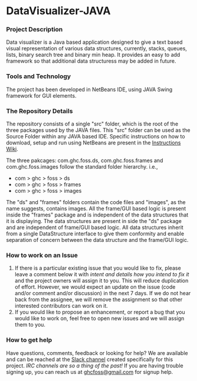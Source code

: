 # DataVisualizer-JAVA

### Project Description
Data visualizer is a Java based application designed to give a text based visual representation of various data structures, currently, stacks, queues, lists, binary search tree and binary min heap. It provides an easy to add framework so that additional data structuress may be added in future.

### Tools and Technology
The project has been developed in NetBeans IDE, using JAVA Swing framework for GUI elements.

### The Repository Details
The repository consists of a single "src" folder, which is the root of the three packages used by the JAVA files. This "src" folder can be used as the Source Folder within any JAVA based IDE. Specific instructions on how to download, setup and run using NetBeans are present in the [Instructions Wiki](https://github.com/GHCFOSS/DataVisualizer-JAVA/wiki).

The three pakcages: com.ghc.foss.ds, com.ghc.foss.frames and com.ghc.foss.images follow the standard folder hierarchy. i.e.,

* com > ghc > foss > ds
* com > ghc > foss > frames
* com > ghc > foss > images

The "ds" and "frames" folders contain the code files and "images", as the name suggests, contains images. All the frame/GUI based logic is present inside the "frames" package and is independent of the data structures that it is displaying. The data structures are present in side the "ds" package and are independent of frame/GUI based logic. All data structures inherit from a single DataStructure interface to give them conformity and enable separation of concern between the data structure and the frame/GUI logic.

### How to work on an Issue
1. If there is a particular existing issue that you would like to fix, please leave a comment below it with *intent and details how you intend to fix it* and the project owners will assign it to you. This will reduce duplication of effort. However, we would expect an update on the issue (code and/or comment and/or discussion) in the next 7 days. If we do not hear back from the assignee, we will remove the assignment so that other interested contributors can work on it.
2. If you would like to propose an enhancement, or report a bug that you would like to work on, feel free to open new issues and we will assign them to you.

### How to get help
Have questions, comments, feedback or looking for help? We are available and can be reached at the [Slack channel](https://ghcfoss.slack.com) created specifically for this project. *IRC channels are so a thing of the past!* If you are having trouble signing up, you can reach us at ghcfoss@gmail.com for signup help.
